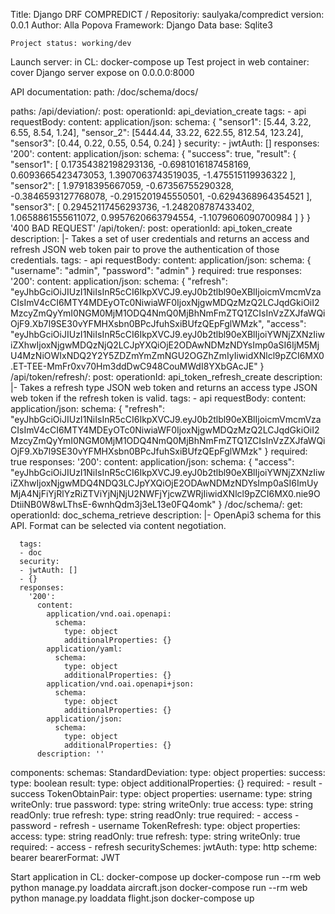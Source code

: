 Title: Django DRF COMPREDICT / Repositoriy: saulyaka/compredict
version: 0.0.1
Author: Alla Popova
Framework: Django
Data base: Sqlite3

    Project status: working/dev
Launch server: 
    in CL: docker-compose up
Test project
    in web container: cover
Django server expose on 0.0.0.0:8000

API documentation:
    path:
        /doc/schema/docs/

paths:
  /api/deviation/:
    post:
      operationId: api_deviation_create
      tags:
      - api
      requestBody:
        content:
          application/json:
            schema:
            {
                "sensor1": [5.44, 3.22, 6.55, 8.54, 1.24],
                "sensor_2": [5444.44, 33.22, 622.55, 812.54, 123.24],
                "sensor3": [0.44, 0.22, 0.55, 0.54, 0.24]
            }
      security:
      - jwtAuth: []
      responses:
        '200':
          content:
            application/json:
              schema:
                {
                "success": true,
                "result": {
                    "sensor1": [
                    0.17354382198293136,
                    -0.6981016187458169,
                    0.6093665423473053,
                    1.3907063743519035,
                    -1.475515119936322
                    ],
                    "sensor2": [
                    1.97918395667059,
                    -0.67356755290328,
                    -0.3846593127768078,
                    -0.2915201945550501,
                    -0.6294368964354521
                    ],
                    "sensor3": [
                    0.29452117456293736,
                    -1.248208787433402,
                    1.0658861555611072,
                    0.9957620663794554,
                    -1.1079606090700984
                    ]
                }
                }
        '400 BAD REQUEST'
  /api/token/:
    post:
      operationId: api_token_create
      description: |-
        Takes a set of user credentials and returns an access and refresh JSON web
        token pair to prove the authentication of those credentials.
      tags:
      - api
      requestBody:
        content:
          application/json:
            schema:
                    {
        "username": "admin",
        "password": "admin"
        }
        required: true
      responses:
        '200':
          content:
            application/json:
              schema:
                {
                "refresh": "eyJhbGciOiJIUzI1NiIsInR5cCI6IkpXVCJ9.eyJ0b2tlbl90eXBlIjoicmVmcmVzaCIsImV4cCI6MTY4MDEyOTc0NiwiaWF0IjoxNjgwMDQzMzQ2LCJqdGkiOiI2MzcyZmQyYmI0NGM0MjM1ODQ4NmQ0MjBhNmFmZTQ1ZCIsInVzZXJfaWQiOjF9.Xb7l9SE30vYFMHXsbn0BPcJfuhSxiBUfzQEpFglWMzk",
                "access": "eyJhbGciOiJIUzI1NiIsInR5cCI6IkpXVCJ9.eyJ0b2tlbl90eXBlIjoiYWNjZXNzIiwiZXhwIjoxNjgwMDQzNjQ2LCJpYXQiOjE2ODAwNDMzNDYsImp0aSI6IjM5MjU4MzNiOWIxNDQ2Y2Y5ZDZmYmZmNGU2OGZhZmIyIiwidXNlcl9pZCI6MX0.ET-TEE-MmFr0xv70Hm3ddDwC948CouMWdI8YXbGAcJE"
                }
  /api/token/refresh/:
    post:
      operationId: api_token_refresh_create
      description: |-
        Takes a refresh type JSON web token and returns an access type JSON web
        token if the refresh token is valid.
      tags:
      - api
      requestBody:
        content:
          application/json:
            schema:
            {
            "refresh": "eyJhbGciOiJIUzI1NiIsInR5cCI6IkpXVCJ9.eyJ0b2tlbl90eXBlIjoicmVmcmVzaCIsImV4cCI6MTY4MDEyOTc0NiwiaWF0IjoxNjgwMDQzMzQ2LCJqdGkiOiI2MzcyZmQyYmI0NGM0MjM1ODQ4NmQ0MjBhNmFmZTQ1ZCIsInVzZXJfaWQiOjF9.Xb7l9SE30vYFMHXsbn0BPcJfuhSxiBUfzQEpFglWMzk"
            }
        required: true
      responses:
        '200':
          content:
            application/json:
              schema:
                {
                "access": "eyJhbGciOiJIUzI1NiIsInR5cCI6IkpXVCJ9.eyJ0b2tlbl90eXBlIjoiYWNjZXNzIiwiZXhwIjoxNjgwMDQ4NDQ3LCJpYXQiOjE2ODAwNDMzNDYsImp0aSI6ImUyMjA4NjFiYjRlYzRiZTViYjNjNjU2NWFjYjcwZWRjIiwidXNlcl9pZCI6MX0.nie9ODtiiNB0W8wLThsE-6wnhQdm3j3eL13e0FQ4omk"
                }
  /doc/schema/:
    get:
      operationId: doc_schema_retrieve
      description: |-
        OpenApi3 schema for this API. Format can be selected via content negotiation.

      tags:
      - doc
      security:
      - jwtAuth: []
      - {}
      responses:
        '200':
          content:
            application/vnd.oai.openapi:
              schema:
                type: object
                additionalProperties: {}
            application/yaml:
              schema:
                type: object
                additionalProperties: {}
            application/vnd.oai.openapi+json:
              schema:
                type: object
                additionalProperties: {}
            application/json:
              schema:
                type: object
                additionalProperties: {}
          description: ''
components:
  schemas:
    StandardDeviation:
      type: object
      properties:
        success:
          type: boolean
        result:
          type: object
          additionalProperties: {}
      required:
      - result
      - success
    TokenObtainPair:
      type: object
      properties:
        username:
          type: string
          writeOnly: true
        password:
          type: string
          writeOnly: true
        access:
          type: string
          readOnly: true
        refresh:
          type: string
          readOnly: true
      required:
      - access
      - password
      - refresh
      - username
    TokenRefresh:
      type: object
      properties:
        access:
          type: string
          readOnly: true
        refresh:
          type: string
          writeOnly: true
      required:
      - access
      - refresh
  securitySchemes:
    jwtAuth:
      type: http
      scheme: bearer
      bearerFormat: JWT
        
Start application
in CL: docker-compose up
              docker-compose run --rm web python manage.py loaddata aircraft.json
              docker-compose run --rm web python manage.py loaddata flight.json
              docker-compose up
